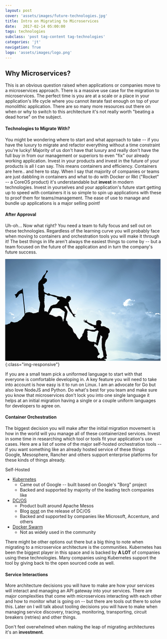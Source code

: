 ```yaml
---
layout: post
cover: 'assets/images/future-technologies.jpg'
title: Intro on Migrating to Microservices
date:   2017-02-14 05:00:00
tags: technologies
subclass: 'post tag-content tag-technologies'
categories: 'jt'
navigation: True
logo: 'assets/images/logo.png'
---
```


## Why Microservices?

This is an obvious question raised when applications or companies move to a microservices approach. There is a massive use case for the migration to microservices. The perfect time is you are at a scale or a place in your application's life cycle where you cannot iterate fast enough on top of your monolithic application. There are so many more resources out there on when or why to switch to this architecture it's not really worth "beating a dead horse" on the subject.

#### Technologies to Migrate With?

You might be wondering where to start and what approach to take -- if you have the luxury to migrate and refactor everything without a time constraint you're lucky! Majority of us don't have that luxury and really don't have the full buy in from our management or superiors to even "fix" our already working application. Invest in your products and invest in the future of your products is all I can say. This means containers and efficiency. Containers are here.. and here to stay. When I say that majority of companies or teams are just dabbling in containers and what to do with Docker or Rkt ("Rocket" -- a CoreOS product) it's understandable but **invest** in modern technologies. Invest in yourselves and your application's future start getting up to speed with containers it is so simple to spin up applications with these to proof them for teams/management. The ease of use to manage and bundle up applications is a major selling point! 

#### After Approval

Uh-oh... Now what right? You need a team to fully focus and sell out on these technologies. Regardless of the learning curve you will probably face when moving to containers and orchestration tools you will make it through it! The best things in life aren't always the easiest things to come by -- but a team focused on the future of the application and in turn the company's future success. 

![team](./../assets/images/small-team.jpg){:class="img-responsive"}

If you are a small team pick a uniformed language to start with that everyone is comfortable developing in. A key feature you will need to take into account is how easy is it to run on Linux. I am an advocate for Go but also love NodeJS and Python. Do what's best for you team and make sure you know that microservices don't lock you into one single language it helps at an initial migration having a single or a couple uniform languages for developers to agree on.  

#### Container Orchestration

The biggest decision you will make after the initial migration movement is how in the world will you manage all of these containerized services. Invest in some time in researching which tool or tools fit your application's use cases. Here are a list of some of the major self-hosted orchestration tools -- if you want something like an already hosted service of these things Google, Mesosphere, Rancher and others support enterprise platforms for these kinds of things already.

Self-Hosted

- [Kubernetes](https://kubernetes.io/)
    - Came out of Google -- built based on Google's "Borg" project
    - Backed and supported by majority of the leading tech companies like 
- [DC/OS](https://dcos.io/)
    - Product built around Apache Mesos
    - Blog [post](https://mesosphere.com/blog/2016/04/19/open-source-dcos/) on the release of DC/OS
    - Backed and supported by companies like Microsoft, Accenture, and others
- [Docker Swarm](https://docs.docker.com/engine/swarm/)
    - Not as widely used in the community

There might be other options out there but a big thing to note when migrating to a microservice architecture is the communities. Kubernetes has been the biggest player in this space and is backed by **A LOT** of companies using these technologies. Many companies using Kubernetes support the tool by giving back to the open sourced code as well.

#### Service Interactions

More architecture decisions you will have to make are how your services will interact and managing an API gateway into your services. There are major complexities that come with microservices interacting with each other and how to monitor what is going on -- but there are tools out there to solve this. Later on I will talk about tooling decisions you will have to make when managing service discovery, tracing, monitoring, transporting, circuit breakers (retries) and other things. 

Don't feel overwhelmed when making the leap of migrating architectures it's an **investment**.